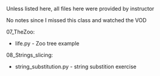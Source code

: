 Unless listed here, all files here were provided by instructor

No notes since I missed this class and watched the VOD

07_TheZoo:
- life.py - Zoo tree example

08_Strings_slicing:
- string_substitution.py - string substition exercise